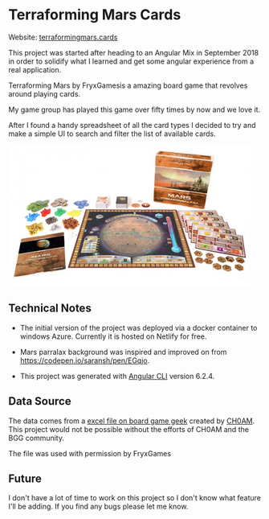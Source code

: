 # Terraforming Mars Cards

Website: [terraformingmars.cards](terraformingmars.cards)

This project was started after heading to an Angular Mix in September 2018 in order to solidify what I learned and get some angular experience from a real application.

Terraforming Mars by FryxGamesis a amazing board game that revolves around playing cards.  

My game group has played this game over fifty times by now and we love it.

After I found a handy spreadsheet of all the card types I decided to try and make a simple UI to search and filter the list of available cards.

![alt text](https://github.com/jfreal/tmc/blob/master/readme.png?raw=true)

## Technical Notes

 - The initial version of the project was deployed via a docker container to windows Azure.  Currently it is hosted on Netlify for free.   
 
 - Mars parralax background was inspired and improved on from https://codepen.io/saransh/pen/EGqjo.

 - This project was generated with [Angular CLI](https://github.com/angular/angular-cli) version 6.2.4.

## Data Source

The data comes from a [excel file on board game geek](https://boardgamegeek.com/filepage/157042/terraforming-mars-cards-list)  created by [CH0AM](https://boardgamegeek.com/user/CH0AM).  This project would not be possible without the efforts of CH0AM and the BGG community.

The file was used with permission by FryxGames

## Future

I don't have a lot of time to work on this project so I don't know what feature I'll be adding.  If you find any bugs please let me know.
